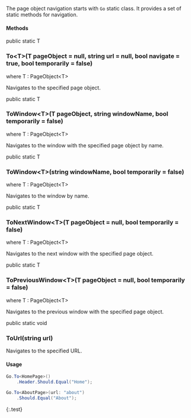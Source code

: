 The page object navigation starts with `Go` static class. It provides a set of static methods for navigation.

#### Methods

<div class="member">
    <span class="head"><span class="keyword">public</span> <span class="keyword">static</span> <span class="type">T</span></span>
    <h3><span class="body">To&lt;<span class="type">T</span>&gt;</span><span class="tail">(<span class="type">T</span> pageObject = <span class="keyword">null</span>, <span class="keyword">string</span> url = <span class="keyword">null</span>, <span class="keyword">bool</span> navigate = <span class="keyword">true</span>, <span class="keyword">bool</span> temporarily = <span class="keyword">false</span>)</span></h3>
    <span class="where"><span class="keyword">where</span> <span class="type">T</span> : <span class="type">PageObject</span>&lt;<span class="type">T</span>&gt;</span>
</div>

Navigates to the specified page object.

<div class="member">
    <span class="head"><span class="keyword">public</span> <span class="keyword">static</span> <span class="type">T</span></span>
    <h3><span class="body">ToWindow&lt;<span class="type">T</span>&gt;</span><span class="tail">(<span class="type">T</span> pageObject, <span class="keyword">string</span> windowName, <span class="keyword">bool</span> temporarily = <span class="keyword">false</span>)</span></h3>
    <span class="where"><span class="keyword">where</span> <span class="type">T</span> : <span class="type">PageObject</span>&lt;<span class="type">T</span>&gt;</span>
</div>

Navigates to the window with the specified page object by name.

<div class="member">
    <span class="head"><span class="keyword">public</span> <span class="keyword">static</span> <span class="type">T</span></span>
    <h3><span class="body">ToWindow&lt;<span class="type">T</span>&gt;</span><span class="tail">(<span class="keyword">string</span> windowName, <span class="keyword">bool</span> temporarily = <span class="keyword">false</span>)</span></h3>
    <span class="where"><span class="keyword">where</span> <span class="type">T</span> : <span class="type">PageObject</span>&lt;<span class="type">T</span>&gt;</span>
</div>

Navigates to the window by name.

<div class="member">
    <span class="head"><span class="keyword">public</span> <span class="keyword">static</span> <span class="type">T</span></span>
    <h3><span class="body">ToNextWindow&lt;<span class="type">T</span>&gt;</span><span class="tail">(<span class="type">T</span> pageObject = <span class="keyword">null</span>, <span class="keyword">bool</span> temporarily = <span class="keyword">false</span>)</span></h3>
    <span class="where"><span class="keyword">where</span> <span class="type">T</span> : <span class="type">PageObject</span>&lt;<span class="type">T</span>&gt;</span>
</div>

Navigates to the next window with the specified page object.

<div class="member">
    <span class="head"><span class="keyword">public</span> <span class="keyword">static</span> <span class="type">T</span></span>
    <h3><span class="body">ToPreviousWindow&lt;<span class="type">T</span>&gt;</span><span class="tail">(<span class="type">T</span> pageObject = <span class="keyword">null</span>, <span class="keyword">bool</span> temporarily = <span class="keyword">false</span>)</span></h3>
    <span class="where"><span class="keyword">where</span> <span class="type">T</span> : <span class="type">PageObject</span>&lt;<span class="type">T</span>&gt;</span>
</div>

Navigates to the previous window with the specified page object.

<div class="member">
    <span class="head"><span class="keyword">public</span> <span class="keyword">static</span> <span class="keyword">void</span></span>
    <h3><span class="body">ToUrl</span><span class="tail">(<span class="keyword">string</span> url)</span></h3>
</div>

Navigates to the specified URL.

#### Usage

```cs
Go.To<HomePage>()
    .Header.Should.Equal("Home");

Go.To<AboutPage>(url: "about")
    .Should.Equal("About");
```
{:.test}